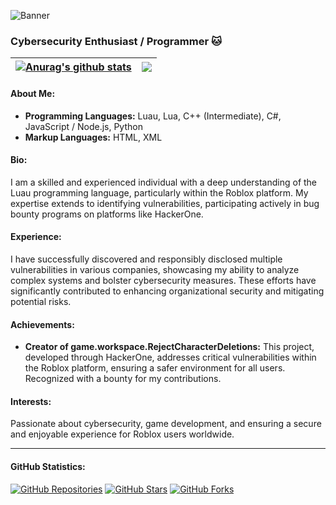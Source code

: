 ![Banner](https://example.com/banner.png)

### Cybersecurity Enthusiast / Programmer 🐱

| <a href="https://github.com/anuraghazra/github-readme-stats"><img align="center" src="https://github-readme-stats.vercel.app/api?username=alonefact&show_icons=true&include_all_commits=true&theme=buefy&hide_border=true" alt="Anurag's github stats" /></a> | <a href="https://github.com/anuraghazra/github-readme-stats"><img align="center" src="https://github-readme-stats.vercel.app/api/top-langs/?username=alonefact&layout=compact&theme=buefy&hide_border=true" /></a> |
| ------------- | ------------- |

#### About Me:
- **Programming Languages:** Luau, Lua, C++ (Intermediate), C#, JavaScript / Node.js, Python
- **Markup Languages:** HTML, XML

#### Bio:
I am a skilled and experienced individual with a deep understanding of the Luau programming language, particularly within the Roblox platform. My expertise extends to identifying vulnerabilities, participating actively in bug bounty programs on platforms like HackerOne.

#### Experience:
I have successfully discovered and responsibly disclosed multiple vulnerabilities in various companies, showcasing my ability to analyze complex systems and bolster cybersecurity measures. These efforts have significantly contributed to enhancing organizational security and mitigating potential risks.

#### Achievements:
- **Creator of game.workspace.RejectCharacterDeletions:** This project, developed through HackerOne, addresses critical vulnerabilities within the Roblox platform, ensuring a safer environment for all users. Recognized with a bounty for my contributions.

#### Interests:
Passionate about cybersecurity, game development, and ensuring a secure and enjoyable experience for Roblox users worldwide.

---

#### GitHub Statistics:
[![GitHub Repositories](https://img.shields.io/badge/Repos-X-brightgreen)](https://github.com/alonefact)
[![GitHub Stars](https://img.shields.io/badge/Stars-X-yellow)](https://github.com/alonefact)
[![GitHub Forks](https://img.shields.io/badge/Forks-X-blue)](https://github.com/alonefact)
